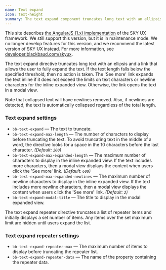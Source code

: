 ```yaml
---
name: Text expand
icon: text-height
summary: The text expand component truncates long text with an ellipsis and a link that users can click to expand the text.
---
```


<bb-alert bb-alert-type="warning">This site describes <a href="https://angularjs.org/">the AngularJS (1.x) implementation</a> of the SKY UX framework. We still support this version, but it is in maintenance mode. We no longer develop features for this version, and we recommend the latest version of SKY UX instead. For more information, see <a href="https://developer.blackbaud.com/skyux">developer.blackbaud.com/skyux</a>.</bb-alert>


The text expand directive truncates long text with an ellipsis and a link that allows the user to fully expand the text. If the text length falls below the specified threshold, then no action is taken. The 'See more' link expands the text inline if it does not exceed the limits on text characters or newline characters for the inline expanded view. Otherwise, the link opens the text in a modal view.

Note that collapsed text will have newlines removed. Also, if newlines are detected, the text is automatically collapsed regardless of the total length.

### Text expand settings ###

 - `bb-text-expand` &mdash; The text to truncate.
 - `bb-text-expand-max-length` &mdash; The number of characters to display before truncating the text. To avoid truncating text in the middle of a word, the directive looks for a space in the 10 characters before the last character. *(Default: `200`)*
 - `bb-text-expand-max-expanded-length` &mdash; The maximum number of characters to display in the inline expanded view. If the text includes more characters, then a modal view displays the content when users click the 'See more' link. *(Default: `600`)*
 - `bb-text-expand-max-expanded-newlines` &mdash; The maximum number of newline characters to display in the inline expanded view. If the text includes more newline characters, then a modal view displays the content when users click the 'See more' link. *(Default: `2`)*
 - `bb-text-expand-modal-title` &mdash; The title to display in the modal expanded view.

The text expand repeater directive truncates a list of repeater items and initially displays a set number of items. Any items over the set maximum limit are hidden until users expand the list.

### Text expand repeater settings ###

- `bb-text-expand-repeater-max` &mdash; The maximum number of items to display before truncating the repeater list.
- `bb-text-expand-repeater-data` &mdash; The name of the property containing the repeater data.
